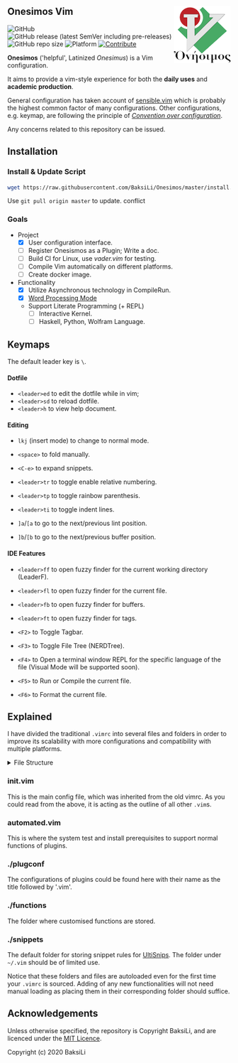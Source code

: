 Onesimos Vim
<img src="./doc/onesimos-logo.png" width:auto height=128pt align="right"/>
---
![GitHub](https://img.shields.io/github/license/BaksiLi/Onesimos?style=flat-square)
![GitHub release (latest SemVer including pre-releases)](https://img.shields.io/github/v/release/BaksiLi/Onesimos?include_prereleases&style=flat-square)
![GitHub repo size](https://img.shields.io/github/repo-size/BaksiLi/Onesimos?color=yellow&label=size&style=flat-square)
![Platform](https://img.shields.io/badge/platform-macOS%20%7C%20Linux-blue?style=flat-square)
[![Contribute](https://img.shields.io/badge/contribute-gray.svg?style=flat-square)](./CONTRIBUTING.md)

<!-- ## About Onesimos -->
**Onesimos** ('helpful', Latinized *Onesimus*) is a Vim configuration.

It aims to provide a vim-style experience for both the **daily uses** and **academic production**. 

<!-- It is not only usable but aesthetically amusing. -->
<!-- Markdown, TeX, Python. Haskell -->
<!-- Future: Agda -->

General configuration has taken account of [sensible.vim](https://github.com/tpope/vim-sensible) which is probably the highest common factor of many configurations. Other configurations, e.g. keymap, are following the principle of [*Convention over configuration*](https://en.wikipedia.org/wiki/Convention_over_configuration).

Any concerns related to this repository can be issued.

## Installation
### Install & Update Script
```bash
wget https://raw.githubusercontent.com/BaksiLi/Onesimos/master/install.sh && bash ./install.sh
```

Use `git pull origin master` to update.
conflict
### Goals
- Project
  - [x] User configuration interface.
  - [ ] Register Onesismos as a Plugin; Write a doc.
  - [ ] Build CI for Linux, use *vader.vim* for testing.
  - [ ] Compile Vim automatically on different platforms.
  - [ ] Create docker image.

- Functionality
  - [x] Utilize Asynchronous technology in CompileRun.
  - [x] [Word Processing Mode](./functions/WordProcMode.vim)
  - Support Literate Programming (+ REPL)
    - [ ] Interactive Kernel.
    - [ ] Haskell, Python, Wolfram Language.

## Keymaps
The default leader key is `\`.

#### Dotfile
- `<leader>ed` to edit the dotfile while in vim;
- `<leader>sd` to reload dotfile.
- `<leader>h` to view help document.

#### Editing
- `lkj` (insert mode) to change to normal mode.
- `<space>` to fold manually.
- `<C-e>` to expand snippets.

- `<leader>tr` to toggle enable relative numbering.
- `<leader>tp` to toggle rainbow parenthesis.
- `<leader>ti` to toggle indent lines.

- `]a`/`[a` to go to the next/previous lint position.
- `]b`/`[b` to go to the next/previous buffer position.

#### IDE Features
- `<leader>ff` to open fuzzy finder for the current working directory (LeaderF).
- `<leader>fl` to open fuzzy finder for the current file.
- `<leader>fb` to open fuzzy finder for buffers.
- `<leader>ft` to open fuzzy finder for tags.

- `<F2>` to Toggle Tagbar.
- `<F3>` to Toggle File Tree (NERDTree).
- `<F4>` to Open a terminal window REPL for the specific language of the file (Visual Mode will be supported soon).
- `<F5>` to Run or Compile the current file.
- `<F6>` to Format the current file.

## Explained
I have divided the traditional `.vimrc` into several files and folders in order to improve its scalability with more configurations and compatibility with multiple platforms.

<details>
<summary>File Structure</summary>

<!-- by `tree . -L 1` -->
```
.
├── **snippets**
├── **functions**
├── **plugconf**
├── init.vim
├── README.md
└── automated.vim
```

where there are (currently) three folders of differenciated functions and a few config file named `init.vim` (main) and `automated.vim`.

</details>

### init.vim
   This is the main config file, which was inherited from the old vimrc. As you could read from the above, it is acting as the outline of all other `.vim`s.

### automated.vim
   This is where the system test and install prerequisites to support normal functions of plugins.

### ./plugconf
   The configurations of plugins could be found here with their name as the title followed by '.vim'.

### ./functions
   The folder where customised functions are stored.

### ./snippets
   The default folder for storing snippet rules for [UltiSnips](https://github.com/SirVer/ultisnips). The folder under `~/.vim` should be of limited use.

Notice that these folders and files are autoloaded even for the first time your `.vimrc` is sourced. Adding of any new functionalities will not need manual loading as placing them in their corresponding folder should suffice.

## Acknowledgements
Unless otherwise specified, the repository is Copyright BaksiLi, and are licenced under the [MIT Licence](./LICENSE).

Copyright (c) 2020 BaksiLi
